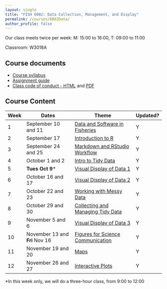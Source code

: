 ```yaml
---
layout: single
title: "FISH 6002: Data Collection, Management, and Display"
permalink: /courses/6002Data/
author_profile: false
---
```


Our class meets twice per week:
M: 15:00 to 16:00, T: 09:00 to 11:00

Classroom: W3018A

## Course documents 
- [Course syllabus](/courses/6002Data/6002Syllabus/)
- [Assignment guide](/courses/6002Data/6002Assignmentguide/) 
- [Class code of conduct - HTML](/courses/coursesCodeofConduct/) and [PDF](/assets/images/FISHCodeofConduct.pdf)

## Course Content

| **Week**  | **Dates**  | **Theme**  |  **Updated?** | 
|-----------|------------|-------------|-------|
|1| September 10 and 11  | [Data and Software in Fisheries](/courses/6002Data/6002Week1/)| Y |
|2| September 17 | [Introduction to R](/courses/6002Data/6002Week2/) | Y |
|3| September 24 and 25 | [Markdown and RStudio Workflow](/courses/6002Data/6002Week3) | Y |
|4| October 1 and 2 | [Intro to Tidy Data](/courses/6002Data/6002Week4/) | Y |
|5| **Tues Oct 9*** | [Visual Display of Data 1](/courses/6002Data/6002Week5/) | Y |
|6| October 16 and 17 | [Visual Display of Data 2](/courses/6002Data/6002Week6/) | Y |
|7| October 22 and 23 | [Working with Messy Data](/courses/6002Data/6002Week7) | Y |
|8| October 29 and 30 | [Collecting and Managing Tidy Data](/courses/6002Data/6002Week8) | Y | 
|9| November 5 and 6| [Visual Display of Data 3](/courses/6002Data/6002Week9) | Y |
|10| November 13 and **Fri** Nov 16| [Figures for Science Communication](/courses/6002Data/6002Week10) | Y |
|11| November 19 and 20  | [Maps](/courses/6002Data/6002Week11) | Y |
|12| November 26 and 27| [Interactive Plots](/courses/6002Data/6002Week12) | Y |

*In this week only, we will do a three-hour class, from 9:00 to 12:00